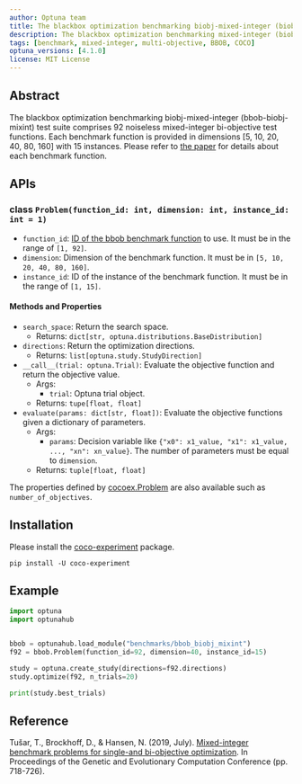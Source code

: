 ```yaml
---
author: Optuna team
title: The blackbox optimization benchmarking biobj-mixed-integer (biobj-bbob-mixint) test suite
description: The blackbox optimization benchmarking mixed-integer (biobj-bbob-mixint) test suite consists of 92 noiseless mixed-integer bi-objective test functions. This package is a wrapper of the COCO (COmparing Continuous Optimizers) experiments library.
tags: [benchmark, mixed-integer, multi-objective, BBOB, COCO]
optuna_versions: [4.1.0]
license: MIT License
---
```


## Abstract

The blackbox optimization benchmarking biobj-mixed-integer (bbob-biobj-mixint) test suite comprises 92 noiseless mixed-integer bi-objective test functions. Each benchmark function is provided in dimensions \[5, 10, 20, 40, 80, 160\] with 15 instances. Please refer to [the paper](https://dl.acm.org/doi/abs/10.1145/3321707.3321868) for details about each benchmark function.

## APIs

### class `Problem(function_id: int, dimension: int, instance_id: int = 1)`

- `function_id`: [ID of the bbob benchmark function](https://numbbo.github.io/coco/testsuites/bbob-biobj-mixint) to use. It must be in the range of `[1, 92]`.
- `dimension`: Dimension of the benchmark function. It must be in `[5, 10, 20, 40, 80, 160]`.
- `instance_id`: ID of the instance of the benchmark function. It must be in the range of `[1, 15]`.

#### Methods and Properties

- `search_space`: Return the search space.
  - Returns: `dict[str, optuna.distributions.BaseDistribution]`
- `directions`: Return the optimization directions.
  - Returns: `list[optuna.study.StudyDirection]`
- `__call__(trial: optuna.Trial)`: Evaluate the objective function and return the objective value.
  - Args:
    - `trial`: Optuna trial object.
  - Returns: `tupe[float, float]`
- `evaluate(params: dict[str, float])`: Evaluate the objective functions given a dictionary of parameters.
  - Args:
    - `params`: Decision variable like `{"x0": x1_value, "x1": x1_value, ..., "xn": xn_value}`. The number of parameters must be equal to `dimension`.
  - Returns: `tuple[float, float]`

The properties defined by [cocoex.Problem](https://numbbo.github.io/coco-doc/apidocs/cocoex/cocoex.Problem.html) are also available such as `number_of_objectives`.

## Installation

Please install the [coco-experiment](https://github.com/numbbo/coco-experiment/tree/main/build/python) package.

```shell
pip install -U coco-experiment
```

## Example

```python
import optuna
import optunahub


bbob = optunahub.load_module("benchmarks/bbob_biobj_mixint")
f92 = bbob.Problem(function_id=92, dimension=40, instance_id=15)

study = optuna.create_study(directions=f92.directions)
study.optimize(f92, n_trials=20)

print(study.best_trials)
```

## Reference

Tušar, T., Brockhoff, D., & Hansen, N. (2019, July). [Mixed-integer benchmark problems for single-and bi-objective optimization](https://dl.acm.org/doi/abs/10.1145/3321707.3321868). In Proceedings of the Genetic and Evolutionary Computation Conference (pp. 718-726).
